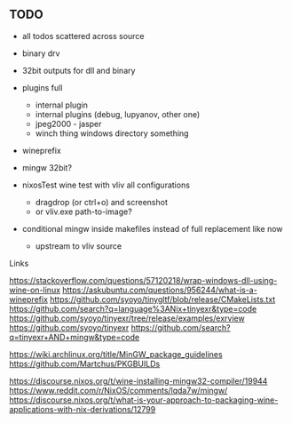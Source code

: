 ## TODO

- all todos scattered across source
- binary drv
- 32bit outputs for dll and binary

- plugins full
  - internal plugin
  - internal plugins (debug, lupyanov, other one)
  - jpeg2000 - jasper
  - winch thing windows directory something
- wineprefix
- mingw 32bit?
- nixosTest wine test with vliv all configurations
  - dragdrop (or ctrl+o) and screenshot
  - or vliv.exe path-to-image?
- conditional mingw inside makefiles instead of full replacement like now
  - upstream to vliv source

Links

https://stackoverflow.com/questions/57120218/wrap-windows-dll-using-wine-on-linux
https://askubuntu.com/questions/956244/what-is-a-wineprefix
https://github.com/syoyo/tinygltf/blob/release/CMakeLists.txt
https://github.com/search?q=language%3ANix+tinyexr&type=code
https://github.com/syoyo/tinyexr/tree/release/examples/exrview
https://github.com/syoyo/tinyexr
https://github.com/search?q=tinyexr+AND+mingw&type=code

https://wiki.archlinux.org/title/MinGW_package_guidelines
https://github.com/Martchus/PKGBUILDs

https://discourse.nixos.org/t/wine-installing-mingw32-compiler/19944
https://www.reddit.com/r/NixOS/comments/lqda7w/mingw/
https://discourse.nixos.org/t/what-is-your-approach-to-packaging-wine-applications-with-nix-derivations/12799
